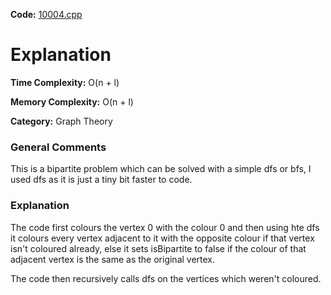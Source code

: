 **Code:** [10004.cpp](./10004.cpp)

# Explanation

**Time Complexity:** O(n + l)

**Memory Complexity:** O(n + l)

**Category:** Graph Theory

### General Comments

This is a bipartite problem which can be solved with a simple dfs or bfs, I used dfs as it is just a tiny bit faster to code.

### Explanation

The code first colours the vertex 0 with the colour 0 and then using hte dfs it colours every vertex adjacent to it with the opposite colour if that vertex isn't coloured already, else it sets isBipartite to false if the colour of that adjacent vertex is the same as the original vertex.

The code then recursively calls dfs on the vertices which weren't coloured.
